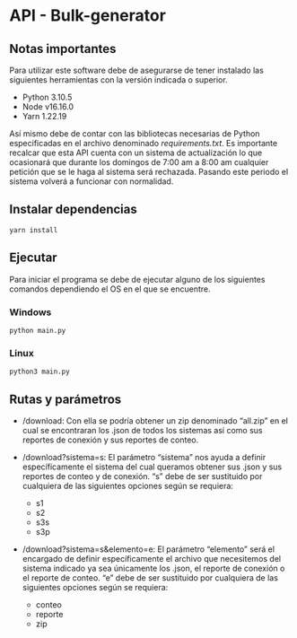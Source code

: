 # API - Bulk-generator

## Notas importantes
Para utilizar este software debe de asegurarse de tener instalado las siguientes herramientas con la versión indicada o superior.

- Python 3.10.5
- Node v16.16.0
- Yarn 1.22.19

Así mismo debe de contar con las bibliotecas necesarias de Python especificadas en el archivo denominado *requirements.txt*. 
Es importante recalcar que esta API cuenta con un sistema de actualización lo que ocasionará que durante los domingos de 7:00 am a 8:00 am cualquier petición que se le haga al sistema será rechazada. Pasando este periodo el sistema volverá a funcionar con normalidad.



## Instalar dependencias
`yarn install`

## Ejecutar
Para iniciar el programa se debe de ejecutar alguno de los siguientes comandos dependiendo el OS en el que se encuentre.

### Windows
`python main.py`
### Linux
`python3 main.py`

## Rutas y parámetros
- /download: Con ella se podría obtener un zip denominado “all.zip” en el cual se encontraran los .json de todos los sistemas así como sus reportes de conexión y sus reportes de conteo.

- /download?sistema=s: El parámetro “sistema” nos ayuda a definir específicamente el sistema del cual queramos obtener sus .json y sus reportes de conteo y de conexión. “s” debe de ser sustituido por cualquiera de las siguientes opciones según se requiera:
  - s1
  - s2
  - s3s
  - s3p

- /download?sistema=s&elemento=e: El parámetro “elemento” será el encargado de definir específicamente el archivo que necesitemos del sistema indicado ya sea únicamente los .json, el reporte de conexión o el reporte de conteo. “e” debe de ser sustituido por cualquiera de las siguientes opciones según se requiera:
  - conteo
  - reporte
  - zip

